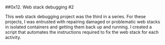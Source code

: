 ##0x12. Web stack debugging #2

This web stack debugging project was the third in a series. For 
these projects, I was entrusted with repairing damaged or
problematic web stacks in isolated containers and getting them 
back up and running. I created a script that automates the
instructions required to fix the web stack for each activity.
